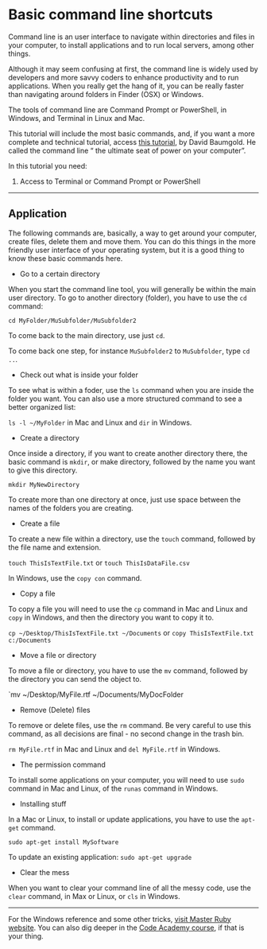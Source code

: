 # Basic command line shortcuts

Command line is an user interface to navigate within directories and files in your computer, to install applications and to run local servers, among other things. 

Although it may seem confusing at first, the command line is widely used by developers and more savvy coders to enhance productivity and to run applications. When you really get the hang of it, you can be really faster than navigating around folders in Finder (OSX) or Windows.

The tools of command line are Command Prompt or PowerShell, in Windows, and Terminal in Linux and Mac. 

This tutorial will include the most basic commands, and, if you want a more complete and technical tutorial, access [this tutorial](https://www.davidbaumgold.com/tutorials/command-line/), by David Baumgold. He called the command line “ the ultimate seat of power on your computer”. 

In this tutorial you need: 

1. Access to Terminal or Command Prompt or PowerShell

___

## Application

The following commands are, basically, a way to get around your computer, create files, delete them and move them. You can do this things in the more friendly user interface of your operating system, but it is a good thing to know these basic commands here. 

* Go to a certain directory

When you start the command line tool, you will generally be within the main user directory. To go to another directory (folder), you have to use the `cd` command:

`cd MyFolder/MuSubfolder/MuSubfolder2`

To come back to the main directory, use just `cd`.

To come back one step, for instance `MuSubfolder2` to `MuSubfolder`, type `cd ..`.

* Check out what is inside your folder

To see what is within a foder, use the `ls` command when you are inside the folder you want. You can also use a more structured command to see a better organized list:

`ls -l ~/MyFolder` in Mac and Linux and `dir` in Windows. 

* Create a directory

Once inside a directory, if you want to create another directory there, the basic command is `mkdir`, or make directory, followed by the name you want to give this directory. 

`mkdir MyNewDirectory`

To create more than one directory at once, just use space between the names of the folders you are creating.

* Create a file

To create a new file within a directory, use the `touch` command, followed by the file name and extension.

`touch ThisIsTextFile.txt` or `touch ThisIsDataFile.csv`

In Windows, use the `copy con` command. 

* Copy a file

To copy a file you will need to use the `cp` command in Mac and Linux and `copy` in Windows, and then the directory you want to copy it to.

`cp ~/Desktop/ThisIsTextFile.txt ~/Documents` or `copy ThisIsTextFile.txt c:/Documents`

* Move a file or directory

To move a file or directory, you have to use the `mv` command, followed by the directory you can send the object to.

`mv ~/Desktop/MyFile.rtf ~/Documents/MyDocFolder

* Remove (Delete) files

To remove or delete files, use the `rm` command. Be very careful to use this command, as all decisions are final - no second change in the trash bin. 

`rm MyFile.rtf` in Mac and Linux and `del MyFile.rtf` in Windows.

* The permission command

To install some applications on your computer, you will need to use `sudo` command in Mac and Linux, of the `runas` command in Windows. 

* Installing stuff

In a Mac or Linux, to install or update applications, you have to use the `apt-get` command.

`sudo apt-get install MySoftware`

To update an existing application: `sudo apt-get upgrade`

* Clear the mess

When you want to clear your command line of all the messy code, use the `clear` command, in Max or Linux, or `cls` in Windows. 

___

For the Windows reference and some other tricks, [visit Master Ruby website](https://masteruby.github.io/productivity-booster/2014/03/26/top-ten-commands-in-terminal-you-will-use-everyday.html#.V1Osi5MrLdT). You can also dig deeper in the [Code Academy course](https://www.codecademy.com/learn/learn-the-command-line), if that is your thing.

